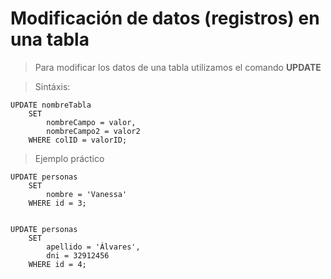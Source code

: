 # Modificación de datos (registros) en una tabla

> Para modificar los datos de una tabla 
> utilizamos el comando **UPDATE**

> Sintáxis: 

    UPDATE nombreTabla  
        SET  
            nombreCampo = valor,  
            nombreCampo2 = valor2    
        WHERE colID = valorID; 


> Ejemplo práctico  

    UPDATE personas  
        SET  
            nombre = 'Vanessa'  
        WHERE id = 3; 


    UPDATE personas  
        SET  
            apellido = 'Álvares',    
            dni = 32912456    
        WHERE id = 4; 


